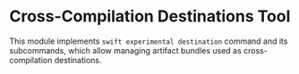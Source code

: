 # Cross-Compilation Destinations Tool

This module implements `swift experimental destination` command and its subcommands, which allow managing artifact
bundles used as cross-compilation destinations.
